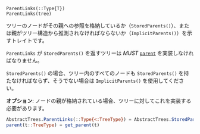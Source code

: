```
ParentLinks(::Type{T})
ParentLinks(tree)
```

ツリーのノードがその親への参照を格納しているか（`StoredParents()`）、または親がツリー構造から推測されなければならないか（`ImplicitParents()`）を示すトレイトです。

`ParentLinks` が `StoredParents()` を返すツリーは *MUST* [`parent`](@ref) を実装しなければなりません。

`StoredParents()` の場合、ツリー内のすべてのノードも `StoredParents()` を持たなければならず、そうでない場合は `ImplicitParents()` を使用してください。

**オプション**: ノードの親が格納されている場合、ツリーに対してこれを実装する必要があります。

```julia
AbstractTrees.ParentLinks(::Type{<:TreeType}) = AbstractTrees.StoredParents()
parent(t::TreeType) = get_parent(t)
```

